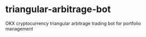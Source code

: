 # triangular-arbitrage-bot
OKX cryptocurrency triangular arbitrage trading bot for portfolio management
